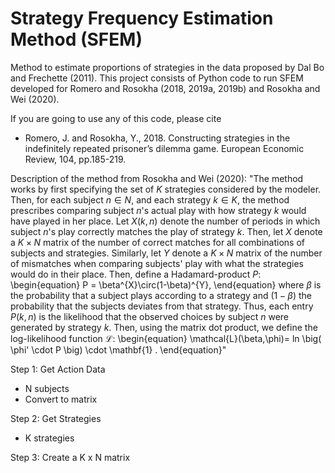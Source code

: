# Strategy Frequency Estimation Method (SFEM) 

Method to estimate proportions of strategies in the data proposed by Dal Bo and Frechette (2011). This project consists of Python code to run SFEM developed for Romero and Rosokha (2018, 2019a, 2019b) and Rosokha and Wei (2020). 

If you are going to use any of this code, please cite 
- Romero, J. and Rosokha, Y., 2018. Constructing strategies in the indefinitely repeated prisoner’s dilemma game. European Economic Review, 104, pp.185-219.

Description of the method from Rosokha and Wei (2020):  "The method works by first specifying the set of $K$ strategies considered by the modeler. Then, for each subject $n\in N$, and each strategy $k\in K$, the method prescribes comparing subject $n$'s actual play with how strategy $k$ would have played in her place. Let $X(k,n)$ denote the number of periods in which subject $n$'s play correctly matches the play of strategy $k$. Then, let $X$ denote a $K \times N$ matrix of the number of correct matches for all combinations of subjects and strategies. Similarly, let $Y$ denote a $K \times N$ matrix of the number of mismatches when comparing subjects' play with what the strategies would do in their place. Then, define a Hadamard-product $P$:
\begin{equation}
    P = \beta^{X}\circ(1-\beta)^{Y},
\end{equation}
where $\beta$ is the probability that a subject plays according to a strategy and $(1-\beta)$ the probability that the subjects deviates from that strategy. Thus,
each entry $P(k,n)$ is the likelihood that the observed choices by subject $n$ were generated by strategy $k$. Then, using the matrix dot product, we define the log-likelihood function $\mathcal{L}$:
\begin{equation}
    \mathcal{L}(\beta,\phi)= ln \big( \phi' \cdot P \big) \cdot  \mathbf{1} .
\end{equation}"

Step 1: Get Action Data
  - N subjects
  - Convert to matrix
  
Step 2: Get Strategies
  - K strategies

Step 3: Create a K x N matrix 
